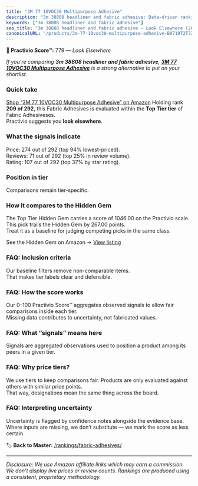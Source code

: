 ```yaml
---
title: "3M 77 10VOC30 Multipurpose Adhesive"
description: "3m 38808 headliner and fabric adhesive: Data-driven ranking using the Practivio Score™. Positioned by quality, value, demand, findability, momentum."
keywords: ["3m 38808 headliner and fabric adhesive"]
seo_title: "3m 38808 headliner and fabric adhesive — Look Elsewhere (2025)"
canonicalURL: "/products/3m-77-10voc30-multipurpose-adhesive-B0719T2T7Z/"
---
```


**🚫 Practivio Score™:** 779 — _Look Elsewhere_


*If you're comparing **3m 38808 headliner and fabric adhesive**, **[3M 77 10VOC30 Multipurpose Adhesive](https://www.amazon.com/dp/B0719T2T7Z?tag=practivio-20)** is a strong alternative to put on your shortlist.*
### Quick take
[Shop “3M 77 10VOC30 Multipurpose Adhesive” on Amazon](https://www.amazon.com/dp/B0719T2T7Z?tag=practivio-20)
Holding rank **209 of 292**, this Fabric Adhesives is evaluated within the **Top Tier tier** of Fabric Adhesiveses.  
Practivio suggests you **look elsewhere**.

### What the signals indicate
Price: 274 out of 292 (top 94% lowest-priced).  
Reviews: 71 out of 292 (top 25% in review volume).  
Rating: 107 out of 292 (top 37% by star rating).  

### Position in tier
Comparisons remain tier-specific.

### How it compares to the Hidden Gem
The Top Tier Hidden Gem carries a score of 1046.00 on the Practivio scale.  
This pick trails the Hidden Gem by 267.00 points.  
Treat it as a baseline for judging competing picks in the same class.  

See the Hidden Gem on Amazon → [View listing](https://www.amazon.com/dp/B007TSYNG8?tag=practivio-20)

### FAQ: Inclusion criteria
Our baseline filters remove non-comparable items.  
That makes tier labels clear and defensible.

### FAQ: How the score works
Our 0–100 Practivio Score™ aggregates observed signals to allow fair comparisons inside each tier.  
Missing data contributes to uncertainty, not fabricated values.

### FAQ: What “signals” means here
Signals are aggregated observations used to position a product among its peers in a given tier.

### FAQ: Why price tiers?
We use tiers to keep comparisons fair. Products are only evaluated against others with similar price points.  
That way, designations mean the same thing across the board.

### FAQ: Interpreting uncertainty
Uncertainty is flagged by confidence notes alongside the evidence base.  
Where inputs are missing, we don’t substitute — we mark the score as less certain.


🏷️ **Back to Master:** [/rankings/fabric-adhesives/](/rankings/fabric-adhesives/)

---
_Disclosure: We use Amazon affiliate links which may earn a commission. We don’t display live prices or review counts. Rankings are produced using a consistent, proprietary methodology._
